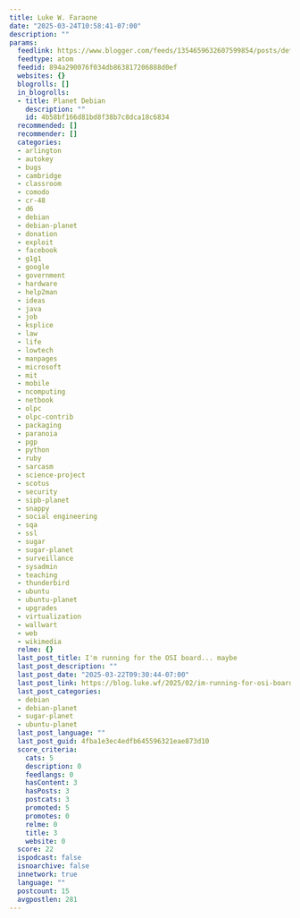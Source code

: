 ```yaml
---
title: Luke W. Faraone
date: "2025-03-24T10:58:41-07:00"
description: ""
params:
  feedlink: https://www.blogger.com/feeds/1354659632607599854/posts/default/-/debian-planet
  feedtype: atom
  feedid: 894a290076f034db863817206888d0ef
  websites: {}
  blogrolls: []
  in_blogrolls:
  - title: Planet Debian
    description: ""
    id: 4b58bf166d81bd8f38b7c8dca18c6834
  recommended: []
  recommender: []
  categories:
  - arlington
  - autokey
  - bugs
  - cambridge
  - classroom
  - comodo
  - cr-48
  - d6
  - debian
  - debian-planet
  - donation
  - exploit
  - facebook
  - g1g1
  - google
  - government
  - hardware
  - help2man
  - ideas
  - java
  - job
  - ksplice
  - law
  - life
  - lowtech
  - manpages
  - microsoft
  - mit
  - mobile
  - ncomputing
  - netbook
  - olpc
  - olpc-contrib
  - packaging
  - paranoia
  - pgp
  - python
  - ruby
  - sarcasm
  - science-project
  - scotus
  - security
  - sipb-planet
  - snappy
  - social engineering
  - sqa
  - ssl
  - sugar
  - sugar-planet
  - surveillance
  - sysadmin
  - teaching
  - thunderbird
  - ubuntu
  - ubuntu-planet
  - upgrades
  - virtualization
  - wallwart
  - web
  - wikimedia
  relme: {}
  last_post_title: I'm running for the OSI board... maybe
  last_post_description: ""
  last_post_date: "2025-03-22T09:30:44-07:00"
  last_post_link: https://blog.luke.wf/2025/02/im-running-for-osi-board-maybe.html
  last_post_categories:
  - debian
  - debian-planet
  - sugar-planet
  - ubuntu-planet
  last_post_language: ""
  last_post_guid: 4fba1e3ec4edfb645596321eae873d10
  score_criteria:
    cats: 5
    description: 0
    feedlangs: 0
    hasContent: 3
    hasPosts: 3
    postcats: 3
    promoted: 5
    promotes: 0
    relme: 0
    title: 3
    website: 0
  score: 22
  ispodcast: false
  isnoarchive: false
  innetwork: true
  language: ""
  postcount: 15
  avgpostlen: 281
---
```

